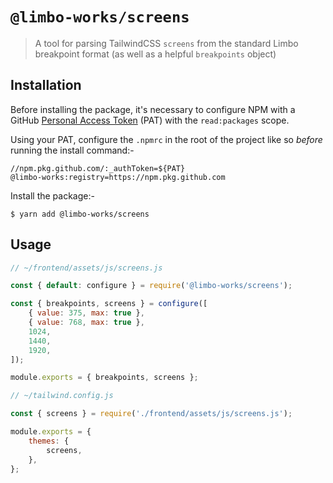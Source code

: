 # `@limbo-works/screens`

> A tool for parsing TailwindCSS `screens` from the standard Limbo breakpoint
> format (as well as a helpful `breakpoints` object)

## Installation

Before installing the package, it's necessary to configure NPM with a GitHub
[Personal Access Token](https://docs.github.com/en/github/authenticating-to-github/creating-a-personal-access-token)
(PAT) with the `read:packages` scope.

Using your PAT, configure the `.npmrc` in the root of the project like so
_before_ running the install command:-

```npmrc
//npm.pkg.github.com/:_authToken=${PAT}
@limbo-works:registry=https://npm.pkg.github.com
```

Install the package:-

```shell
$ yarn add @limbo-works/screens
```

## Usage

```js
// ~/frontend/assets/js/screens.js

const { default: configure } = require('@limbo-works/screens');

const { breakpoints, screens } = configure([
	{ value: 375, max: true },
	{ value: 768, max: true },
	1024,
	1440,
	1920,
]);

module.exports = { breakpoints, screens };
```

```js
// ~/tailwind.config.js

const { screens } = require('./frontend/assets/js/screens.js');

module.exports = {
	themes: {
		screens,
	},
};
```
